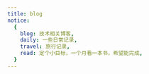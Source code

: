 ```yaml
---
title: blog
notice:
  {
    blog: 技术相关博客,
    daily: 一些日常记录,
    travel: 旅行记录,
    read: 定个小目标，一个月看一本书，希望能完成,
  }
---
```


<ListTags />

<ListPosts type="blog" />
